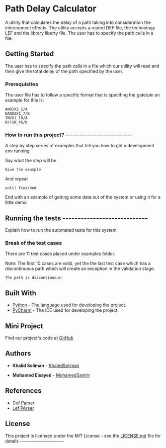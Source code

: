 # Path Delay Calculator 

A utility that calculates the delay of a path taking into consideration the interconnect effects. The utility accepts a routed
DEF file, the technology LEF and the library liberty file. The user has to specify the path cells in a file.

## Getting Started

The user has to specify the path cells in a file which our utility will read and then give the total delay of the path specified by the user.

### Prerequisites

The user file has to follow a specific format that is specifing the gate/pin an example for this is: 

```
AND2X2_2/A
NAND2X1_7/B
INVX1_10/A 
DFFSR_46/D

```

### How to run this project? ----------------------------

A step by step series of examples that tell you how to get a development env running

Say what the step will be

```
Give the example
```

And repeat

```
until finished
```

End with an example of getting some data out of the system or using it for a little demo

## Running the tests ----------------------------

Explain how to run the automated tests for this system

### Break of the test cases 

There are 11 test cases placed under examples folder. 

Note: The first 10 cases are valid, yet the the last test case which has a discontinuous path which will create an exception in the validation stage. 

```
The path is discontinuous!
```


## Built With

* [Python](https://www.python.org/) - The language used for developing the project. 
* [PyCharm](https://www.jetbrains.com/pycharm/) - The IDE used for developing the project. 

## Mini Project 

Find our project's code at [GitHub](https://github.com/KhaledSoliman/MiniProjectDigital/issues/created_by/KhaledSoliman)

## Authors

* **Khalid Soliman** - [KhaledSoliman](https://github.com/KhaledSoliman)

* **Mohamed Elsayed** - [MohamedSamirr](https://github.com/MohamedSamirr)

## References 

* [Def Parser](https://github.com/trimcao/lef-parser)  
* [Lef PArser](https://github.com/trimcao/lef-parser)

## License

This project is licensed under the MIT License - see the [LICENSE.md](LICENSE.md) file for details ----------------------
